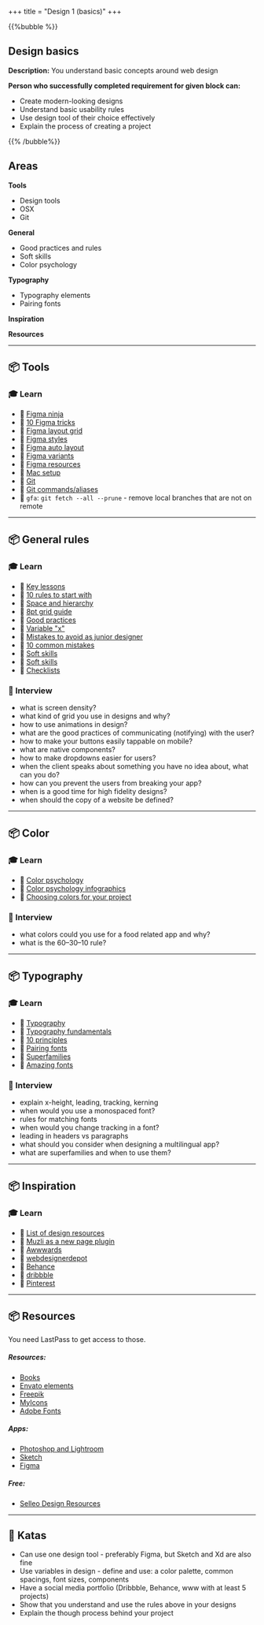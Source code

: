 +++
title = "Design 1 (basics)"
+++

{{%bubble %}}

## Design basics

**Description:** You understand basic concepts around web design

**Person who successfully completed requirement for given block can:**
- Create modern-looking designs
- Understand basic usability rules
- Use design tool of their choice effectively
- Explain the process of creating a project

{{% /bubble%}}

## Areas

**Tools**
- Design tools
- OSX
- Git

**General**
- Good practices and rules
- Soft skills
- Color psychology

**Typography**
- Typography elements
- Pairing fonts

**Inspiration**

**Resources**

---

## 📦 Tools

### 🎓 Learn
- 📗 [Figma ninja](https://www.figma.com/community/file/769694576496801916)
- 📗 [10 Figma tricks](https://uxdesign.cc/10-figma-tricks-i-wish-i-knew-earlier-698e66a893f8)
- 📗 [Figma layout grid](https://www.youtube.com/watch?v=zd8wrAdURN0)
- 📗 [Figma styles](https://www.youtube.com/watch?v=gtQ_A3imzsg)
- 📗 [Figma auto layout](https://www.youtube.com/watch?v=Do6HJBj984I)
- 📗 [Figma variants](https://www.youtube.com/watch?v=6XcDHOlBARc)
- 📗 [Figma resources](https://www.figmaresources.com/)
- 📗 [Mac setup](https://docs.google.com/document/d/1qanfu5n7HUv7D0iLVdlm6VkTz0ku7a8dYONE4HxiE38/edit?usp=sharing)
- 📗 [Git](/common/git/)
- 📗 [Git commands/aliases](https://drive.google.com/file/d/1JtJA-EGDZVupjbSFhWh2WZDmYa-_wJ3e/view?usp=sharing)
- 📗 `gfa`: `git fetch --all --prune` - remove local branches that are not on remote

---

## 📦 General rules

### 🎓 Learn
- 📗 [Key lessons](https://uxdesign.cc/47-key-lessons-for-ui-ux-designers-3cb296c1945b)
- 📗 [10 rules to start with](https://uxdesign.cc/10-rules-of-thumb-in-ui-design-aa5f91885444)
- 📗 [Space and hierarchy](https://blog.prototypr.io/space-hierarchy-dbfbaa03d97a)
- 📗 [8pt grid guide](https://medium.com/swlh/the-comprehensive-8pt-grid-guide-aa16ff402179)
- 📗 [Good practices](https://uxdesign.cc/10-ways-to-spice-up-a-ui-design-f6025b2f4a8c)
- 📗 [Variable "x"](https://uxdesign.cc/users-will-break-your-design-and-its-not-their-fault-57f2085c1c9e)
- 📗 [Mistakes to avoid as junior designer](https://uxplanet.org/7-mistakes-i-used-to-make-as-a-junior-designer-what-not-to-do-cee33958a57e)
- 📗 [10 common mistakes](https://uxdesign.cc/10-common-mistakes-ui-designers-make-7c95bb5436b5)
- 📗 [Soft skills](https://dribbble.com/stories/2019/09/13/5-soft-skills-every-ui-ux-designer-should-master)
- 📗 [Soft skills](https://uxdesign.cc/10-soft-skills-for-ui-ux-designers-11b948739a34)
- 📗 [Checklists](https://www.checklist.design/)

### 🎤 Interview
- what is screen density?
- what kind of grid you use in designs and why?
- how to use animations in design?
- what are the good practices of communicating (notifying) with the user?
- how to make your buttons easily tappable on mobile?
- what are native components?
- how to make dropdowns easier for users?
- when the client speaks about something you have no idea about, what can you do?
- how can you prevent the users from breaking your app?
- when is a good time for high fidelity designs?
- when should the copy of a website be defined?

---

## 📦 Color

### 🎓 Learn
- 📗 [Color psychology](https://medium.com/@onepixelout/the-psychology-of-colour-286862ac80e6)
- 📗 [Color psychology infographics](https://www.dailyinfographic.com/wp-content/uploads/2012/09/psychology-of-color.png)
- 📗 [Choosing colors for your project](https://gapsystudio.medium.com/how-to-choose-the-correct-ui-design-colors-for-your-product-to-reinforce-your-business-5a435d3aa115)

### 🎤 Interview
- what colors could you use for a food related app and why?
- what is the 60–30–10 rule?

---

## 📦 Typography

### 🎓 Learn
- 📗 [Typography](https://uxdesign.cc/improve-your-designs-with-these-typography-tips-eeacc8fb81ff)
- 📗 [Typography fundamentals](https://uxdesign.cc/fundamentals-of-typography-in-user-interface-design-ui-67cdd13bfa24)
- 📗 [10 principles](https://uxdesign.cc/10-principles-for-typography-usage-in-ui-design-a8f038f43ffd)
- 📗 [Pairing fonts](https://fontpair.co/)
- 📗 [Superfamilies](https://fonts.google.com/featured/Superfamilies)
- 📗 [Amazing fonts](https://uxdesign.cc/the-curated-list-of-25-amazing-fonts-for-2021-fa768327cc94)

### 🎤 Interview
- explain x-height, leading, tracking, kerning
- when would you use a monospaced font? 
- rules for matching fonts
- when would you change tracking in a font?
- leading in headers vs paragraphs
- what should you consider when designing a multilingual app?
- what are superfamilies and when to use them?

---

## 📦 Inspiration

### 🎓 Learn
- 📗 [List of design resources](https://uxplanet.org/list-of-design-resources-that-will-make-you-a-design-rockstar-1c2d9525920e)
- 📗 [Muzli as a new page plugin](https://muz.li/)
- 📗 [Awwwards](https://www.awwwards.com/)
- 📗 [webdesignerdepot](https://www.webdesignerdepot.com/category/community-inspiration)  
- 📗 [Behance](https://behance.net/)
- 📗 [dribbble](http://dribbble.com/)
- 📗 [Pinterest](https://www.pinterest.com/)

---

## 📦 Resources

You need LastPass to get access to those.

##### Resources:
- [Books](https://drive.google.com/drive/folders/1Vu0jeFVUGPmtYXLEk76ILJTwbWq8NiZm?usp=sharing)
- [Envato elements](https://elements.envato.com/)
- [Freepik](https://freepik.com/)
- [MyIcons](https://gumroad.com/library?creator_external_ids=9015975858229)
- [Adobe Fonts](https://fonts.adobe.com/)

##### Apps:
- [Photoshop and Lightroom](https://www.adobe.com/pl/creativecloud.html)
- [Sketch](https://www.sketch.com/)
- [Figma](https://www.figma.com/downloads/)

##### Free:
- [Selleo Design Resources](https://www.notion.so/Selleo-Design-Resources-3cdb8bfa13984f508f2cc5164094e68a)

---

## 📝 Katas
- Can use one design tool - preferably Figma, but Sketch and Xd are also fine
- Use variables in design - define and use: a color palette, common spacings, font sizes, components
- Have a social media portfolio (Dribbble, Behance, www with at least 5 projects)
- Show that you understand and use the rules above in your designs
- Explain the though process behind your project
